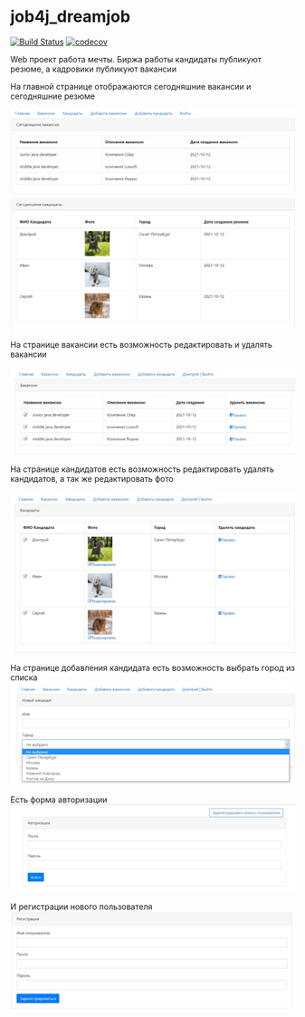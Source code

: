 # job4j_dreamjob

[![Build Status](https://app.travis-ci.com/demonick82/job4j_dreamjob.svg?branch=master)](https://app.travis-ci.com/demonick82/job4j_dreamjob)
[![codecov](https://codecov.io/gh/demonick82/job4j_dreamjob/branch/master/graph/badge.svg?token=LbSSxJj4Pl)](https://codecov.io/gh/demonick82/job4j_dreamjob)

Web проект работа мечты. Биржа работы кандидаты публикуют резюме, а кадровики публикуют вакансии

На главной странице отображаются сегодняшние вакансии и сегодняшние резюме

![ScreenShot](images/index.jpg)

На странице вакансии есть возможность редактировать и удалять вакансии

![ScreenShot](images/posts.jpg)

На странице кандидатов есть возможность редактировать удалять кандидатов, а так же редактировать фото

![ScreenShot](images/candidates.jpg)

На странице добавления кандидата есть возможность выбрать город из списка
![ScreenShot](images/editCandidate.jpg)

Есть форма авторизации
 ![ScreenShot](images/auth.jpg)

И регистрации нового пользователя
 ![ScreenShot](images/req.jpg)
